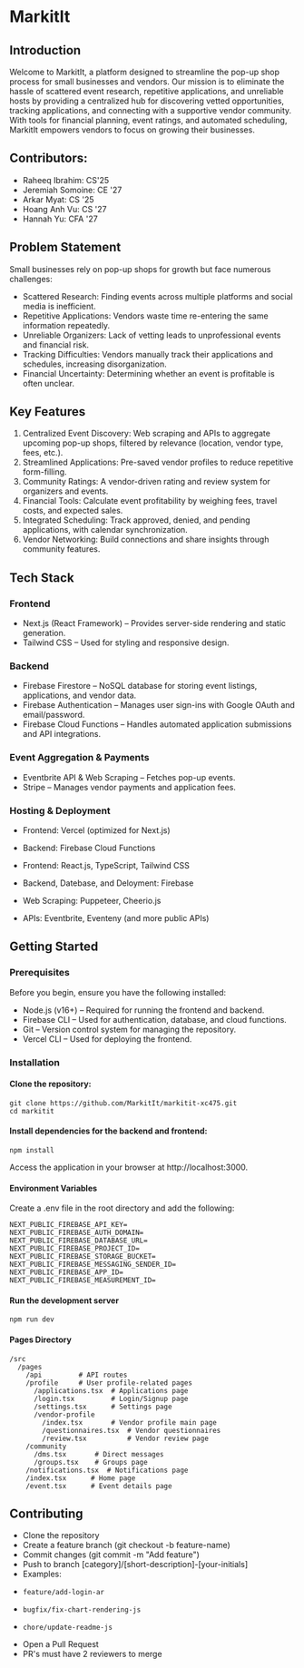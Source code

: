 # MarkitIt

## Introduction

Welcome to MarkitIt, a platform designed to streamline the pop-up shop process for small businesses and vendors. Our mission is to eliminate the hassle of scattered event research, repetitive applications, and unreliable hosts by providing a centralized hub for discovering vetted opportunities, tracking applications, and connecting with a supportive vendor community. With tools for financial planning, event ratings, and automated scheduling, MarkitIt empowers vendors to focus on growing their businesses.

## Contributors:

- Raheeq Ibrahim: CS'25
- Jeremiah Somoine: CE '27
- Arkar Myat: CS '25
- Hoang Anh Vu: CS '27
- Hannah Yu: CFA '27

## Problem Statement

Small businesses rely on pop-up shops for growth but face numerous challenges:

- Scattered Research: Finding events across multiple platforms and social media is inefficient.
- Repetitive Applications: Vendors waste time re-entering the same information repeatedly.
- Unreliable Organizers: Lack of vetting leads to unprofessional events and financial risk.
- Tracking Difficulties: Vendors manually track their applications and schedules, increasing disorganization.
- Financial Uncertainty: Determining whether an event is profitable is often unclear.

## Key Features

1. Centralized Event Discovery: Web scraping and APIs to aggregate upcoming pop-up shops, filtered by relevance (location, vendor type, fees, etc.).
2. Streamlined Applications: Pre-saved vendor profiles to reduce repetitive form-filling.
3. Community Ratings: A vendor-driven rating and review system for organizers and events.
4. Financial Tools: Calculate event profitability by weighing fees, travel costs, and expected sales.
5. Integrated Scheduling: Track approved, denied, and pending applications, with calendar synchronization.
6. Vendor Networking: Build connections and share insights through community features.

## Tech Stack

### Frontend
- Next.js (React Framework) – Provides server-side rendering and static generation.
- Tailwind CSS – Used for styling and responsive design.
### Backend
- Firebase Firestore – NoSQL database for storing event listings, applications, and vendor data.
- Firebase Authentication – Manages user sign-ins with Google OAuth and email/password.
- Firebase Cloud Functions – Handles automated application submissions and API integrations.
### Event Aggregation & Payments
- Eventbrite API & Web Scraping – Fetches pop-up events.
- Stripe – Manages vendor payments and application fees.
### Hosting & Deployment
- Frontend: Vercel (optimized for Next.js)
- Backend: Firebase Cloud Functions

- Frontend: React.js, TypeScript, Tailwind CSS
- Backend, Datebase, and Deloyment: Firebase
- Web Scraping: Puppeteer, Cheerio.js
- APIs: Eventbrite, Eventeny (and more public APIs)

## Getting Started

### Prerequisites

Before you begin, ensure you have the following installed:

- Node.js (v16+) – Required for running the frontend and backend.
- Firebase CLI – Used for authentication, database, and cloud functions.
- Git – Version control system for managing the repository.
- Vercel CLI – Used for deploying the frontend.


### Installation

#### Clone the repository:

```
git clone https://github.com/MarkitIt/markitit-xc475.git
cd markitit
```

#### Install dependencies for the backend and frontend:

```
npm install
```


Access the application in your browser at http://localhost:3000.

#### Environment Variables

Create a .env file in the root directory and add the following:

```
NEXT_PUBLIC_FIREBASE_API_KEY= 
NEXT_PUBLIC_FIREBASE_AUTH_DOMAIN=
NEXT_PUBLIC_FIREBASE_DATABASE_URL=
NEXT_PUBLIC_FIREBASE_PROJECT_ID=
NEXT_PUBLIC_FIREBASE_STORAGE_BUCKET=
NEXT_PUBLIC_FIREBASE_MESSAGING_SENDER_ID=
NEXT_PUBLIC_FIREBASE_APP_ID=
NEXT_PUBLIC_FIREBASE_MEASUREMENT_ID=
```

#### Run the development server

```
npm run dev
```
#### Pages Directory 

```
/src
  /pages
    /api         # API routes
    /profile     # User profile-related pages
      /applications.tsx  # Applications page
      /login.tsx         # Login/Signup page
      /settings.tsx      # Settings page
      /vendor-profile
        /index.tsx       # Vendor profile main page
        /questionnaires.tsx  # Vendor questionnaires
        /review.tsx          # Vendor review page
    /community
      /dms.tsx       # Direct messages
      /groups.tsx    # Groups page
    /notifications.tsx  # Notifications page
    /index.tsx      # Home page
    /event.tsx      # Event details page
```
## Contributing
- Clone the repository
- Create a feature branch (git checkout -b feature-name)
- Commit changes (git commit -m "Add feature")
- Push to branch [category]/[short-description]-[your-initials]
-   Examples:
-     feature/add-login-ar
-     bugfix/fix-chart-rendering-js
-     chore/update-readme-js
- Open a Pull Request
-   PR's must have 2 reviewers to merge
